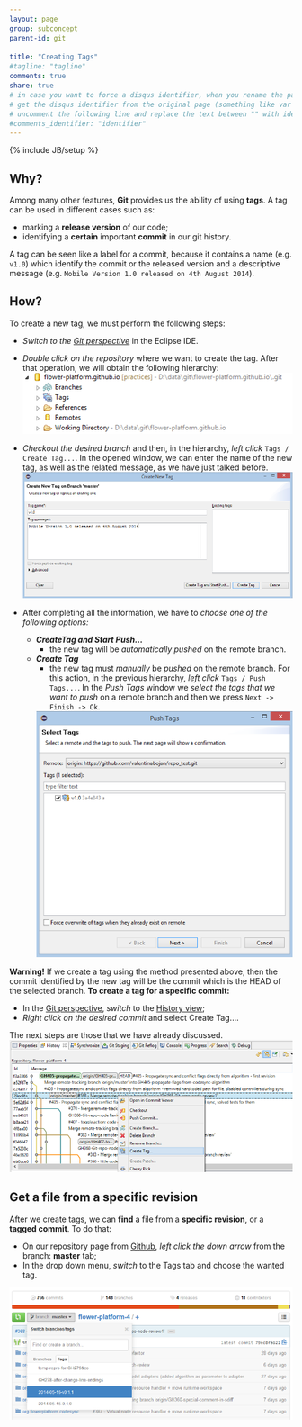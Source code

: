 ```yaml
---
layout: page
group: subconcept
parent-id: git

title: "Creating Tags"
#tagline: "tagline"
comments: true
share: true
# in case you want to force a disqus identifier, when you rename the page
# get the disqus identifier from the original page (something like var disqus_identifier = 'ident';),
# uncomment the following line and replace the text between "" with ident
#comments_identifier: "identifier"
---
```

{% include JB/setup %}

## Why?

Among many other features, **Git** provides us the ability of using **tags**. A tag can be used in different cases such as:

* marking a **release version** of our code;
* identifying a **certain** important **commit** in our git history. 

A tag can be seen like a label for a commit, because it contains a name (e.g. ``v1.0``) which identify the commit or the released version and a descriptive message (e.g. ``Mobile Version 1.0 released on 4th August 2014``).

## How?

<!-- more -->

To create a new tag, we must perform the following steps:

* <span class="text-success"><i>Switch to the [Git perspective](../eclipse-productivity/generate-getters-setters.html)</i></span> in the Eclipse IDE.

* <span class="text-success"><i>Double click on the repository</i></span> where we want to create the tag. After that operation, we will obtain the following hierarchy:
	<img class="img-thumbnail center-block" src="creatingTags-RepoHierarchy.png"/>
	
* <span class="text-success"><i>Checkout the desired branch</i></span> and then, in the hierarchy, <span class="text-success"><i>left click</i></span> ``Tags / Create Tag...``. In the opened window, we can enter the name of the new tag, as well as the related message, as we have just talked before.
	<img class="img-thumbnail center-block" src="creatingTags.png"/>
	
* After completing all the information, we have to <span class="text-success"><i>choose one of the following options:</i></span>
	* <span class="text-success"><i><b>CreateTag and Start Push...</b></i></span>
		* the new tag will be *automatically pushed* on the remote branch.
	* <span class="text-success"><i><b>Create Tag</b></i></span>
		* the new tag must *manually* be *pushed* on the remote branch. For this action, in the previous hierarchy, <span class="text-success"><i>left click</i></span> ``Tags / Push Tags...``. In the *Push Tags* window we <span class="text-success"><i>select the tags that we want to push</i></span> on a remote branch and then we press ``Next -> Finish -> Ok``.
		<img class="img-thumbnail center-block" src="creatingTags-PushTag.png"/>
		
<div class="alert alert-warning"><strong>Warning!</strong> If we create a tag using the method presented above, then the commit identified by the new tag will be the commit which is the HEAD of the selected branch. <b>To create a tag for a specific commit:</b>
	<ul>
		<li class="circle">In the <a href="../eclipse-productivity/generate-getters-setters.html">Git perspective</a>, <i>switch</i> to the <a href="../eclipse-productivity/generate-getters-setters.html">History view</a>;</li>
		<li class="circle"><i>Right click on the desired commit</i> and select <span class="label label-success">Create Tag...</span>.</li>
	</ul>
The next steps are those that we have already discussed.</div>

<img class="img-thumbnail center-block" src="creatingTags-SelectCommit.png"/>

## Get a file from a specific revision

After we create tags, we can **find** a file from a **specific revision**, or a **tagged commit**. To do that:

* On our repository page from [Github](http://www.github.com), <span class="text-success"><i>left click the down arrow</i></span> from the <span class="label label-success">branch: <b>master</b></span> tab;
* In the drop down menu, <span class="text-success"><i>switch</i></span> to the <span class="label label-success">Tags</span> tab and choose the wanted tag. 

<img class="img-thumbnail center-block" src="creatingTags-ViewTag.png"/>

